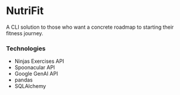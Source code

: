 # NutriFit
A CLI solution to those who want a concrete roadmap to starting their fitness journey.

### Technologies
- Ninjas Exercises API
- Spoonacular API
- Google GenAI API
- pandas
- SQLAlchemy

